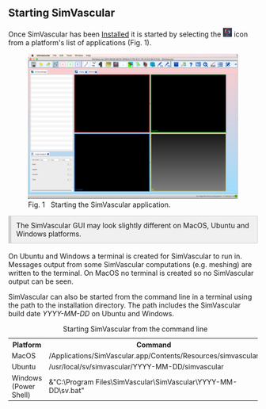 <h2 id="tutorial_starting_simvascular"> Starting SimVascular </h2>

Once SimVascular has been <a href="https://github.com/SimVascular/SimVascular/wiki/wiki_for_users">Installed</a> it is started
by selecting the <img src="documentation/quickguide/tutorial/images/sv-start-icon.png" width="18" height="18"> icon from a 
platform's list of applications (Fig. 1). 

<figure>
  <img class="svImg svImgLg"  src="documentation/quickguide/tutorial/images/sv-start.png">
  <figcaption class="svCaption"> Fig. 1 &nbsp Starting the SimVascular application. </figcaption>
</figure>

<div style="background-color: #F0F0F0; padding: 10px; border: 1px solid #d0d0d0; border-left: 6px solid #d0d0d0">
The SimVascular GUI may look slightly different on MacOS, Ubuntu and Windows platforms.
</div>

<br>
On Ubuntu and Windows a terminal is created for SimVascular to run in. Messages output from some SimVascular computations 
(e.g. meshing) are written to the terminal. On MacOS no terminal is created so no SimVascular output can be seen.

SimVascular can also be started from the command line in a terminal using the path to the installation directory. The path
includes the SimVascular build date <i>YYYY-MM-DD</i> on Ubuntu and Windows.

<table class="table table-bordered" style="width:100%">
  <caption> Starting SimVascular from the command line</caption>
  <tr>
    <th> Platform </th>
    <th> Command </th>
  </tr>

  <tr>
    <td> MacOS </td>
    <td> /Applications/SimVascular.app/Contents/Resources/simvascular </td>
  </tr>

  <tr>
    <td> Ubuntu </td>
    <td> /usr/local/sv/simvascular/YYYY-MM-DD/simvascular </td>
  </tr>

  <tr>
    <td> Windows (Power Shell) </td>
    <td> &"C:\Program Files\SimVascular\SimVascular\YYYY-MM-DD\sv.bat" </td>
  </tr>

</table>


